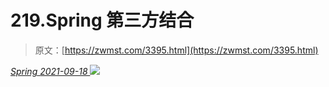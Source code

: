 <!--yml
category: 未分类
date: 0001-01-01 00:00:00
--->

# 219.Spring 第三方结合

> 原文：[https://zwmst.com/3395.html](https://zwmst.com/3395.html)

   [ *Spring* ](https://zwmst.com/spring)*[ <time datetime="2021-09-18T14:20:38+08:00"> 2021-09-18 </time> ](https://zwmst.com/3395.html)  ![](img/f000d031637bd3b85997c041f30e9b55.png)*